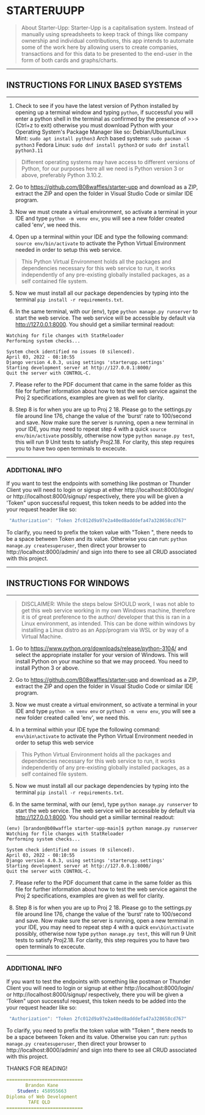 # STARTERUUPP

> About Starter-Upp: Starter-Upp is a capitalisation system. Instead of manually using spreadsheets to keep track of things like company ownership and individual contributions, this app intends to automate some of the work here by allowing users to create companies, transactions and for this data to be presented to the end-user in the form of both cards and graphs/charts.
----------------
## INSTRUCTIONS FOR LINUX BASED SYSTEMS
---------------
1. Check to see if you have the latest version of Python installed by opening up a
terminal window and typing `python`, if successful you will enter a python shell in
the terminal as confirmed by the presence of >>> (Ctrl+z to exit) otherwise you must
download Python with your Operating System's Package Manager like so:
Debian/Ubuntu/Linux Mint:
`sudo apt install python3`
Arch based systems:
`sudo pacman -S python3`
Fedora Linux:
`sudo dnf install python3` or `sudo dnf install python3.11`

> Different operating systems may have access to different versions of Python, for our purposes here all we need is Python version 3 or above, preferably Python 3.10.2.

2. Go to https://github.com/B08waffles/starter-upp and download as a ZIP, extract the
ZIP and open the folder in Visual Studio Code or similar IDE program.

3. Now we must create a virtual environment, so activate a terminal in your IDE and type
`python -m venv env`, you will see a new folder created called 'env', we need this.

4. Open up a terminal within your IDE and type the following command:
`source env/bin/activate` to activate the Python Virtual Environment needed in order
to setup this web service.

> This Python Virtual Environment holds all the packages and dependencies necessary for this web service to run, it works independently of any pre-existing globally installed packages, as a self contained file system.

5. Now we must install all our package dependencies by typing into the terminal
`pip install -r requirements.txt`.

6. In the same terminal, with our (env), type `python manage.py runserver` to
start the web service. The web service will be accessible by default via
http://127.0.0.1:8000. You should get a similiar terminal readout:

```(env) [brandon@b08waffle starter-upp-main]$ python manage.py runserver
Watching for file changes with StatReloader
Performing system checks...

System check identified no issues (0 silenced).
April 03, 2022 - 08:10:55
Django version 4.0.3, using settings 'starterupp.settings'
Starting development server at http://127.0.0.1:8000/
Quit the server with CONTROL-C.
```
7. Please refer to the PDF document that came in the same folder as this file
for further information about how to test the web service against the Proj 2
specifications, examples are given as well for clarity.

8. Step 8 is for when you are up to Proj 2 18. Please go to the settings.py file
around line 176, change the value of the 'burst' rate to 100/second and save.
Now make sure the server is running, open a new terminal in your IDE, you may
need to repeat step 4 with a quick `source env/bin/activate` possibly, otherwise
now type `python manage.py test`, this will run 9 Unit tests to satisfy Proj2.18.
For clarity, this step requires you to have two open terminals to excecute.
-------------
### ADDITIONAL INFO

If you want to test the endpoints with something like postman or Thunder Client you
will need to login or signup at either http://localhost:8000/login/ or 
http://localhost:8000/signup/ respectively, there you will be given a 'Token" upon
successful request, this token needs to be added into the your request
header like so:
```js
 "Authorization": "Token 2fc012d9a97e2a40ed8adddefa47a328658cd767"
 ```
To clarify, you need to prefix the token value with "Token ", there needs to be a
space between Token and its value. Otherwise you can run:
`python manage.py createsuperuser`, then direct your browser to 
http://localhost:8000/admin/ and sign into there to see all CRUD associated with 
this project. 


-----------------------------
## INSTRUCTIONS FOR WINDOWS
-----------------------------


> DISCLAIMER: While the steps below SHOULD work, I was not able to get this web service working in my own Windows machine, therefore it is of great preference to the author/ developer that this is ran in a Linux environment, as intended. This can be done within windows by installing a Linux distro as an App/program via WSL or by way of a Virtual Machine.


1. Go to https://www.python.org/downloads/release/python-3104/ and select the
appropriate installer for your version of Windows. This will install Python on your
machine so that we may proceed. You need to install Python 3 or above.

2. Go to https://github.com/B08waffles/starter-upp and download as a ZIP, extract the
ZIP and open the folder in Visual Studio Code or similar IDE program.

3. Now we must create a virtual environment, so activate a terminal in your IDE and type
`python -m venv env` or `python3 -m venv env`, you will see a new folder created
called 'env', we need this.

4. In a terminal within your IDE type the following command:
`env\bin\activate` to activate the Python Virtual Environment needed in order
to setup this web service

> This Python Virtual Environment holds all the packages and dependencies necessary for this web service to run, it works independently of any pre-existing globally installed packages, as a self contained file system.

5. Now we must install all our package dependencies by typing into the terminal
`pip install -r requirements.txt`.

6. In the same terminal, with our (env), type `python manage.py runserver` to
start the web service. The web service will be accessible by default via
http://127.0.0.1:8000. You should get a similiar terminal readout:
```
(env) [brandon@b08waffle starter-upp-main]$ python manage.py runserver
Watching for file changes with StatReloader
Performing system checks...

System check identified no issues (0 silenced).
April 03, 2022 - 08:10:55
Django version 4.0.3, using settings 'starterupp.settings'
Starting development server at http://127.0.0.1:8000/
Quit the server with CONTROL-C.
```
7. Please refer to the PDF document that came in the same folder as this file
for further information about how to test the web service against the Proj 2
specifications, examples are given as well for clarity.

8. Step 8 is for when you are up to Proj 2 18. Please go to the settings.py file
around line 176, change the value of the 'burst' rate to 100/second and save.
Now make sure the server is running, open a new terminal in your IDE, you may
need to repeat step 4 with a quick `env\bin\activate` possibly, otherwise
now type `python manage.py test`, this will run 9 Unit tests to satisfy Proj2.18.
For clarity, this step requires you to have two open terminals to excecute.
-------------------
### ADDITIONAL INFO
If you want to test the endpoints with something like postman or Thunder Client you
will need to login or signup at either http://localhost:8000/login/ or 
http://localhost:8000/signup/ respectively, there you will be given a 'Token" upon
successful request, this token needs to be added into the your request
header like so:
```js
 "Authorization": "Token 2fc012d9a97e2a40ed8adddefa47a328658cd767"
 ```
To clarify, you need to prefix the token value with "Token ", there needs to be a
space between Token and its value. Otherwise you can run:
`python manage.py createsuperuser`, then direct your browser to 
http://localhost:8000/admin/ and sign into there to see all CRUD associated with 
this project. 



THANKS FOR READING!


```yaml
============================
       Brandon Kane       
    Student: 458955663    
Diploma of Web Development
        TAFE QLD          
============================
```

